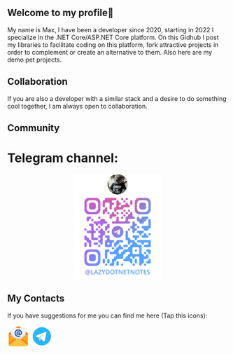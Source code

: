 ## Welcome to my profile👋

My name is Max, I have been a developer since 2020, starting in 2022 I specialize in the .NET Core/ASP.NET Core platform. 
On this Gidhub I post my libraries to facilitate coding on this platform, fork attractive projects in order to complement or create an alternative to them. Also here are my demo pet projects. 

## Collaboration

If you are also a developer with a similar stack and a desire to do something cool together, I am always open to collaboration.

## Community
# Telegram channel:
<p align="center" width="100%">
    <img alt="qr-code-telegram-channel.png" height="240px" src="Images/qr-code-telegram-channel.png" width="200px"/>
</p>

## My Contacts
If you have suggestions for me you can find me here (Tap this icons):

<img alt="logo-mail.png" href="d1qm0nd@internet.ru" height="50px" src="Images/logo-mail.png" width="50px"/>

<img alt="logo-telegram.png" href="https://t.me/D1qmOnd" height="50px" src="Images/logo-telegram.png" width="50px"/>

